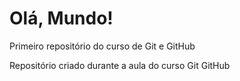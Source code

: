 # Olá, Mundo!
 Primeiro repositório  do curso de Git e GitHub

Repositório criado durante a aula do curso Git GitHub